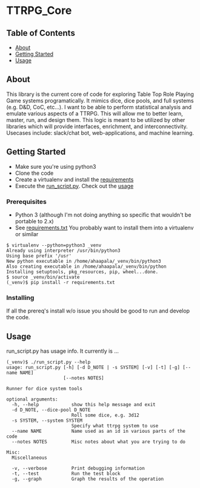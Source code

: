 # TTRPG_Core

## Table of Contents
+ [About](#about)
+ [Getting Started](#getting_started)
+ [Usage](#usage)

## About <a name = "about"></a>

This library is the current core of code for exploring Table Top Role Playing Game systems programatically.  It mimics dice, dice pools, and full systems (e.g. D&D, CoC, etc...).  I want to be able to perform statistical analysis and emulate various aspects of a TTRPG.  This will allow me to better learn, master, run, and design them.  This logic is meant to be utilized by other libraries which will provide interfaces, enrichment, and interconnectivity.  Usecases include: slack/chat bot, web-applications, and machine learning.

## Getting Started <a name = "getting_started"></a>
* Make sure you're using python3
* Clone the code
* Create a virtualenv and install the [requirements](requirements.txt) 
* Execute the [run_script.py](run_script.py).  Check out the [usage](#usage)

### Prerequisites

* Python 3 (although I'm not doing anything so specific that wouldn't be portable to 2.x)
* See [requirements.txt](requirements.txt) You probably want to install them into a virtualenv or similar

```
$ virtualenv --python=python3 _venv
Already using interpreter /usr/bin/python3
Using base prefix '/usr'
New python executable in /home/ahaapala/_venv/bin/python3
Also creating executable in /home/ahaapala/_venv/bin/python
Installing setuptools, pkg_resources, pip, wheel...done.
$ source _venv/bin/activate
(_venv)$ pip install -r requirements.txt
```

### Installing

If all the prereq's install w/o issue you should be good to run and develop the code.


## Usage <a name = "usage"></a>

run_script.py has usage info.  It currently is ...

```
(_venv)$ ./run_script.py --help
usage: run_script.py [-h] [-d D_NOTE | -s SYSTEM] [-v] [-t] [-g] [--name NAME]
                     [--notes NOTES]

Runner for dice system tools

optional arguments:
  -h, --help            show this help message and exit
  -d D_NOTE, --dice-pool D_NOTE
                        Roll some dice, e.g. 3d12
  -s SYSTEM, --system SYSTEM
                        Specify what ttrpg system to use
  --name NAME           Name used as an id in various parts of the code
  --notes NOTES         Misc notes about what you are trying to do

Misc:
  Miscellaneous

  -v, --verbose         Print debugging information
  -t, --test            Run the test block
  -g, --graph           Graph the results of the operation
```
